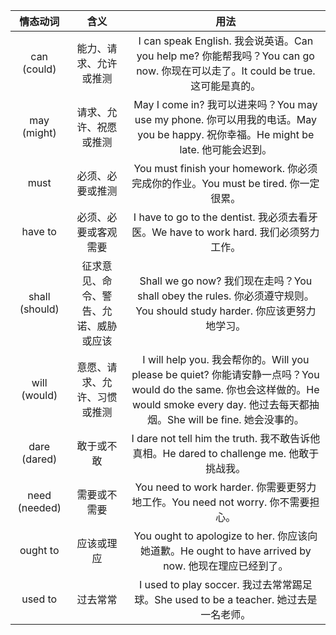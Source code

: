 | 情态动词 | 含义 | 用法 |
| :---: | :---: | :---: |
| can (could) | 能力、请求、允许或推测 | I can speak English. 我会说英语。Can you help me? 你能帮我吗？You can go now. 你现在可以走了。It could be true. 这可能是真的。 |
| may (might) | 请求、允许、祝愿或推测 | May I come in? 我可以进来吗？You may use my phone. 你可以用我的电话。May you be happy. 祝你幸福。He might be late. 他可能会迟到。 |
| must | 必须、必要或推测 | You must finish your homework. 你必须完成你的作业。You must be tired. 你一定很累。 |
| have to | 必须、必要或客观需要 | I have to go to the dentist. 我必须去看牙医。We have to work hard. 我们必须努力工作。 |
| shall (should) | 征求意见、命令、警告、允诺、威胁或应该 | Shall we go now? 我们现在走吗？You shall obey the rules. 你必须遵守规则。You should study harder. 你应该更努力地学习。 |
| will (would) | 意愿、请求、允许、习惯或推测 | I will help you. 我会帮你的。Will you please be quiet? 你能请安静一点吗？You would do the same. 你也会这样做的。He would smoke every day. 他过去每天都抽烟。She will be fine. 她会没事的。 |
| dare (dared) | 敢于或不敢 | I dare not tell him the truth. 我不敢告诉他真相。He dared to challenge me. 他敢于挑战我。 |
| need (needed) | 需要或不需要 | You need to work harder. 你需要更努力地工作。You need not worry. 你不需要担心。 |
| ought to | 应该或理应 | You ought to apologize to her. 你应该向她道歉。He ought to have arrived by now. 他现在理应已经到了。 |
| used to | 过去常常 | I used to play soccer. 我过去常常踢足球。She used to be a teacher. 她过去是一名老师。 |
